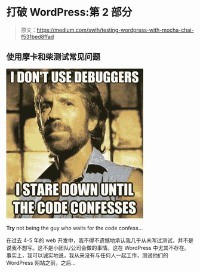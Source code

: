 # 打破 WordPress:第 2 部分

> 原文：<https://medium.com/swlh/testing-wordpress-with-mocha-chai-f531bed8ffad>

## 使用摩卡和柴测试常见问题

![](img/6db958d285297bed7c4a83e9d11ddd76.png)

**Try** not being the guy who waits for the code confess…

在过去 4-5 年的 web 开发中，我不得不遗憾地承认我几乎从未写过测试，并不是说我不想写。这不是小团队/公司会做的事情。这在 WordPress 中尤其不存在。事实上，我可以诚实地说，我从来没有与任何人一起工作，测试他们的 WordPress 网站之前，之后…